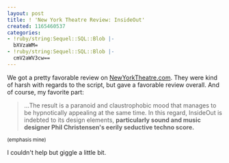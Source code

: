```yaml
---
layout: post
title: ! 'New York Theatre Review: InsideOut'
created: 1165460537
categories:
- !ruby/string:Sequel::SQL::Blob |-
  bXVzaWM=
- !ruby/string:Sequel::SQL::Blob |-
  cmV2aWV3cw==
---
```

<p>We got a pretty favorable review on <a href="http://www.nytheatre.com/nytheatre/archweb/arch2006_10.htm#236">NewYorkTheatre.com</a>. They were kind of harsh with regards to the script, but gave a favorable review overall. And of course, my favorite part:</p>

<blockquote>
<p>...The result is a paranoid and claustrophobic mood that manages to be hypnotically appealing at the same time. In this regard, InsideOut is indebted to its design elements, <b>particularly sound and music designer Phil Christensen's eerily seductive techno score.</b></p>
</blockquote>
<small>(emphasis mine)</small>

<p>I couldn't help but giggle a little bit.</p>
